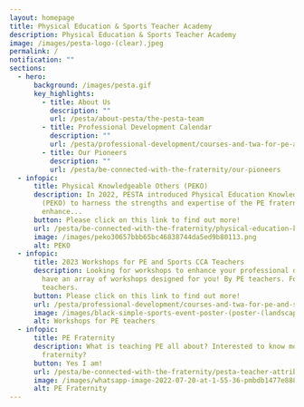 ```yaml
---
layout: homepage
title: Physical Education & Sports Teacher Academy
description: Physical Education & Sports Teacher Academy
image: /images/pesta-logo-(clear).jpeg
permalink: /
notification: ""
sections:
  - hero:
      background: /images/pesta.gif
      key_highlights:
        - title: About Us
          description: ""
          url: /pesta/about-pesta/the-pesta-team
        - title: Professional Development Calendar
          description: ""
          url: /pesta/professional-development/courses-and-twa-for-pe-and-sports-teachers/
        - title: Our Pioneers
          description: ""
          url: /pesta/be-connected-with-the-fraternity/our-pioneers
  - infopic:
      title: Physical Knowledgeable Others (PEKO)
      description: In 2022, PESTA introduced Physical Education Knowledgeable Others
        (PEKO) to harness the strengths and expertise of the PE fraternity to
        enhance...
      button: Please click on this link to find out more!
      url: /pesta/be-connected-with-the-fraternity/physical-education-knowledgeable-others-peko
      image: /images/peko30657bbb65bc46838744da5ed9b80113.png
      alt: PEKO
  - infopic:
      title: 2023 Workshops for PE and Sports CCA Teachers
      description: Looking for workshops to enhance your professional development? We
        have an array of workshops designed for you! By PE teachers. For PE
        teachers.
      button: Please click on this link to find out more!
      url: /pesta/professional-development/courses-and-twa-for-pe-and-sports-teachers/
      image: /images/black-simple-sports-event-poster-(poster-(landscape)).png
      alt: Workshops for PE teachers
  - infopic:
      title: PE Fraternity
      description: What is teaching PE all about? Interested to know more about the PE
        fraternity?
      button: Yes I am!
      url: /pesta/be-connected-with-the-fraternity/pesta-teacher-attributes/
      image: /images/whatsapp-image-2022-07-20-at-1-55-36-pmbdb1477e888e413688f596be3ac192d5.jpeg
      alt: PE Fraternity
---
```

